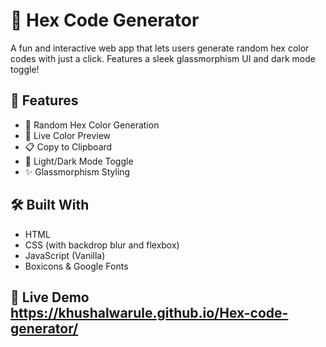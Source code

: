 # 🎨 Hex Code Generator

A fun and interactive web app that lets users generate random hex color codes with just a click. Features a sleek glassmorphism UI and dark mode toggle!

## 🚀 Features
- 🎨 Random Hex Color Generation
- 🌈 Live Color Preview
- 📋 Copy to Clipboard
- 🌙 Light/Dark Mode Toggle
- ✨ Glassmorphism Styling

## 🛠 Built With
- HTML
- CSS (with backdrop blur and flexbox)
- JavaScript (Vanilla)
- Boxicons & Google Fonts

## 🔗 Live Demo https://khushalwarule.github.io/Hex-code-generator/
